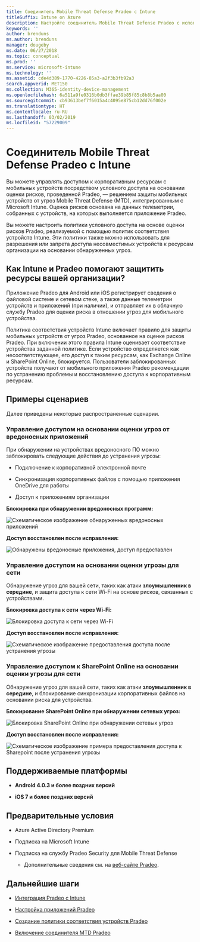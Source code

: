 ```yaml
---
title: Соединитель Mobile Threat Defense Pradeo с Intune
titleSuffix: Intune on Azure
description: Настройте соединитель Mobile Threat Defense Pradeo с использованием Intune.
keywords: ''
author: brenduns
ms.author: brenduns
manager: dougeby
ms.date: 06/27/2018
ms.topic: conceptual
ms.prod: ''
ms.service: microsoft-intune
ms.technology: ''
ms.assetid: cde4d389-1770-4226-85a3-a2f3b3fb92a3
search.appverid: MET150
ms.collection: M365-identity-device-management
ms.openlocfilehash: 6a511a9fe0316b0db3ffae39b85f85c8b8b5aa00
ms.sourcegitcommit: cb93613bef7f6015a4c4095e875cb12dd76f002e
ms.translationtype: HT
ms.contentlocale: ru-RU
ms.lasthandoff: 03/02/2019
ms.locfileid: "57229009"
---
```

# <a name="pradeo-mobile-threat-defense-connector-with-intune"></a>Соединитель Mobile Threat Defense Pradeo с Intune

Вы можете управлять доступом к корпоративным ресурсам с мобильных устройств посредством условного доступа на основании оценки рисков, проведенной Pradeo, — решением защиты мобильных устройств от угроз Mobile Threat Defense (MTD), интегрированным с Microsoft Intune. Оценка рисков основана на данных телеметрии, собранных с устройств, на которых выполняется приложение Pradeo.

Вы можете настроить политики условного доступа на основе оценки рисков Pradeo, реализуемой с помощью политик соответствия устройств Intune. Эти политики также можно использовать для разрешения или запрета доступа несовместимых устройств к ресурсам организации на основании обнаруженных угроз.

## <a name="how-do-intune-and-pradeo-help-protect-your-company-resources"></a>Как Intune и Pradeo помогают защитить ресурсы вашей организации?

Приложение Pradeo для Android или iOS регистрирует сведения о файловой системе и сетевом стеке, а также данные телеметрии устройств и приложений (при наличии), и отправляет их в облачную службу Pradeo для оценки риска в отношении угроз для мобильного устройства.

Политика соответствия устройств Intune включает правило для защиты мобильных устройств от угроз Pradeo, основанное на оценке рисков Pradeo. При включении этого правила Intune оценивает соответствие устройства заданной политике. Если устройство определяется как несоответствующее, его доступ к таким ресурсам, как Exchange Online и SharePoint Online, блокируется. Пользователи заблокированных устройств получают от мобильного приложения Pradeo рекомендации по устранению проблемы и восстановлению доступа к корпоративным ресурсам.

## <a name="sample-scenarios"></a>Примеры сценариев

Далее приведены некоторые распространенные сценарии.

### <a name="control-access-based-on-threats-from-malicious-apps"></a>Управление доступом на основании оценки угроз от вредоносных приложений

При обнаружении на устройствах вредоносного ПО можно заблокировать следующие действия до устранения угрозы:

-   Подключение к корпоративной электронной почте

-   Синхронизация корпоративных файлов с помощью приложения OneDrive для работы

-   Доступ к приложениям организации

**Блокировка при обнаружении вредоносных программ:**

![Схематическое изображение обнаруженных вредоносных приложений](./media/pradeo_maliciousapps_blocked.png)

**Доступ восстановлен после исправления:**

![Обнаружены вредоносные приложения, доступ предоставлен](./media/pradeo_maliciousapps_unblocked.png)

### <a name="control-access-based-on-threat-to-network"></a>Управление доступом на основании оценки угрозы для сети

Обнаружение угроз для вашей сети, таких как атаки **злоумышленник в середине**, и защита доступа к сети Wi-Fi на основе рисков, связанных с устройствами.

**Блокировка доступа к сети через Wi-Fi:**

![Блокировка доступа к сети через Wi-Fi](./media/pradeo_network_wifi_blocked.png)

**Доступ восстановлен после исправления:**

![Схематическое изображение предоставления доступа после устранения угрозы](./media/pradeo_network_wifi_unblocked.png)

### <a name="control-access-to-sharepoint-online-based-on-threat-to-network"></a>Управление доступом к SharePoint Online на основании оценки угрозы для сети

Обнаружение угроз для вашей сети, таких как атаки **злоумышленник в середине**, и блокирование синхронизации корпоративных файлов на основании риска для устройства.

**Блокирование SharePoint Online при обнаружении сетевых угроз:**

![Блокировка SharePoint Online при обнаружении сетевых угроз](./media/pradeo_network_spo_blocked.png)

**Доступ восстановлен после исправления:**

![Схематическое изображение примера предоставления доступа к Sharepoint после устранения угрозы](./media/pradeo_network_spo_unblocked.png)

## <a name="supported-platforms"></a>Поддерживаемые платформы

-   **Android 4.0.3 и более поздних версий**

-   **iOS 7 и более поздних версий**

## <a name="prerequisites"></a>Предварительные условия

-   Azure Active Directory Premium

-   Подписка на Microsoft Intune

-   Подписка на службу Pradeo Security для Mobile Threat Defense

    -   Дополнительные сведения см. на [веб-сайте Pradeo](https://www.pradeo.com/en-US/mobile-threat-protection).

## <a name="next-steps"></a>Дальнейшие шаги

- [Интеграция Pradeo с Intune](pradeo-mtd-connector-integration.md)

- [Настройка приложений Pradeo](mtd-apps-ios-app-configuration-policy-add-assign.md)

- [Создание политики соответствия устройств Pradeo](mtd-device-compliance-policy-create.md)

- [Включение соединителя MTD Pradeo](mtd-connector-enable.md)
